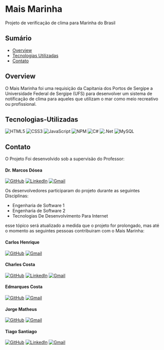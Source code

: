 
# Mais Marinha

Projeto de verificação de clima para Marinha do Brasil

## Sumário

- [Overview](#Overview)
- [Tecnologias Utilizadas](#Tecnologias-Utilizadas)
- [Contato](#Contato)

## Overview

O Mais Marinha foi uma requisição da Capitania dos Portos de Sergipe a Universidade Federal de Sergipe (UFS) para desenvolver um sistema de notificação de clima para aqueles que utilizam o mar como meio recreativo ou profissional.

## Tecnologias-Utilizadas

![HTML5](https://img.shields.io/badge/html5-%23E34F26.svg?style=for-the-badge&logo=html5&logoColor=white)
![CSS3](https://img.shields.io/badge/css3-%231572B6.svg?style=for-the-badge&logo=css3&logoColor=white)
![JavaScript](https://img.shields.io/badge/javascript-%23323330.svg?style=for-the-badge&logo=javascript&logoColor=%23F7DF1E)
![NPM](https://img.shields.io/badge/NPM-%23000000.svg?style=for-the-badge&logo=npm&logoColor=white)
![C#](https://img.shields.io/badge/c%23-%23239120.svg?style=for-the-badge&logo=c-sharp&logoColor=white)
![.Net](https://img.shields.io/badge/.NET-5C2D91?style=for-the-badge&logo=.net&logoColor=white)
![MySQL](https://img.shields.io/badge/mysql-%2300f.svg?style=for-the-badge&logo=mysql&logoColor=white)

## Contato

O Projeto Foi desenvolvido sob a supervisão do Professor:

#### Dr. Marcos Dósea
[![GitHub](https://img.shields.io/badge/github-%23121011.svg?style=for-the-badge&logo=github&logoColor=white)](https://github.com/marcosdosea)
[![LinkedIn](https://img.shields.io/badge/linkedin-%230077B5.svg?style=for-the-badge&logo=linkedin&logoColor=white)](https://www.linkedin.com/in/marcos-dosea-48485817/)
[![Gmail](https://img.shields.io/badge/Gmail-D14836?style=for-the-badge&logo=gmail&logoColor=white)](mailto:dosea@academico.ufs.br)


Os desenvolvedores participaram do projeto durante as seguintes Disciplinas:

* Engenharia de Software 1
* Engenharia de Software 2
* Tecnologias De Desenvolvimento Para Internet

esse tópico será atualizado a medida que o projeto for prolongado, mas até o momento as seguintes pessoas contribuiram com o Mais Marinha:

#### Carlos Henrique
[![GitHub](https://img.shields.io/badge/github-%23121011.svg?style=for-the-badge&logo=github&logoColor=white)](https://github.com/carloshldj)
[![Gmail](https://img.shields.io/badge/Gmail-D14836?style=for-the-badge&logo=gmail&logoColor=white)](mailto:carloshldj@gmail.com)

#### Charles Costa
[![GitHub](https://img.shields.io/badge/github-%23121011.svg?style=for-the-badge&logo=github&logoColor=white)](https://github.com/charlescosta1)
[![LinkedIn](https://img.shields.io/badge/linkedin-%230077B5.svg?style=for-the-badge&logo=linkedin&logoColor=white)](http://linkedin.com/in/charlescosta1)
[![Gmail](https://img.shields.io/badge/Gmail-D14836?style=for-the-badge&logo=gmail&logoColor=white)](mailto:charlescostapvd@gmail.com)

#### Edmarques Costa
[![GitHub](https://img.shields.io/badge/github-%23121011.svg?style=for-the-badge&logo=github&logoColor=white)](https://github.com/Edmarques12)
[![Gmail](https://img.shields.io/badge/Gmail-D14836?style=for-the-badge&logo=gmail&logoColor=white)](mailto:edandrade4040@gmail.com)

#### Jorge Matheus
[![GitHub](https://img.shields.io/badge/github-%23121011.svg?style=for-the-badge&logo=github&logoColor=white)](https://github.com/JorgeMatheuss)
[![Gmail](https://img.shields.io/badge/Gmail-D14836?style=for-the-badge&logo=gmail&logoColor=white)](mailto:matheus.obossa27@gmail.com)

#### Tiago Santiago
[![GitHub](https://img.shields.io/badge/github-%23121011.svg?style=for-the-badge&logo=github&logoColor=white)](https://github.com/Ti4goS)
[![LinkedIn](https://img.shields.io/badge/linkedin-%230077B5.svg?style=for-the-badge&logo=linkedin&logoColor=white)](https://www.linkedin.com/in/ti4gosantiago/)
[![Gmail](https://img.shields.io/badge/Gmail-D14836?style=for-the-badge&logo=gmail&logoColor=white)](mailto:tiagosantiago.cc@outlook.com)
